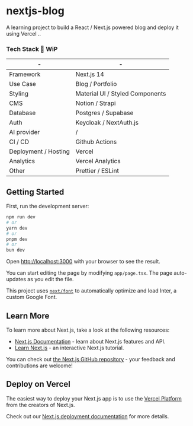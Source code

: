 # nextjs-blog
A learning project to build a React / Next.js powered blog and deploy it using Vercel
..

### Tech Stack 🤔 WiP

|  -  | - |
| -------- | ------- |
| Framework  | Next.js 14 |
| Use Case | Blog / Portfolio |
| Styling    | Material UI / Styled Components   |
| CMS | Notion / Strapi |
|  Database   | Postgres / Supabase   |
| Auth | Keycloak / NextAuth.js |
| AI provider | / |
|  CI / CD   | Github Actions   |
|  Deployment / Hosting   | Vercel   |
|  Analytics   | Vercel Analytics   |
|  Other   | Prettier / ESLint   |

## Getting Started

First, run the development server:

```bash
npm run dev
# or
yarn dev
# or
pnpm dev
# or
bun dev
```

Open [http://localhost:3000](http://localhost:3000) with your browser to see the result.

You can start editing the page by modifying `app/page.tsx`. The page auto-updates as you edit the file.

This project uses [`next/font`](https://nextjs.org/docs/basic-features/font-optimization) to automatically optimize and load Inter, a custom Google Font.

## Learn More

To learn more about Next.js, take a look at the following resources:

- [Next.js Documentation](https://nextjs.org/docs) - learn about Next.js features and API.
- [Learn Next.js](https://nextjs.org/learn) - an interactive Next.js tutorial.

You can check out [the Next.js GitHub repository](https://github.com/vercel/next.js/) - your feedback and contributions are welcome!

## Deploy on Vercel

The easiest way to deploy your Next.js app is to use the [Vercel Platform](https://vercel.com/new?utm_medium=default-template&filter=next.js&utm_source=create-next-app&utm_campaign=create-next-app-readme) from the creators of Next.js.

Check out our [Next.js deployment documentation](https://nextjs.org/docs/deployment) for more details.

